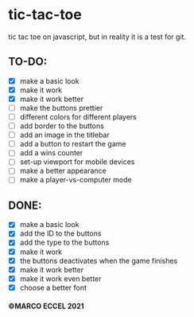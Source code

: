 # tic-tac-toe
tic tac toe on javascript, but in reality it is a test for git. 


## TO-DO:
- [x] make a basic look
- [x] make it work
- [x] make it work better
- [ ] make the buttons prettier
- [ ] different colors for different players
- [ ] add border to the buttons
- [ ] add an image in the titlebar
- [ ] add a button to restart the game
- [ ] add a wins counter
- [ ] set-up viewport for mobile devices
- [ ] make a better appearance
- [ ] make a player-vs-computer mode

## DONE:

- [x] make a basic look
- [x] add the ID to the buttons
- [x] add the type to the buttons
- [x] make it work
- [x] the buttons deactivates when the game finishes
- [x] make it work better
- [x] make it work even better
- [x] choose a better font

#### ©MARCO ECCEL 2021
